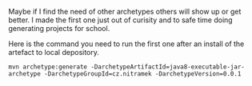 Maybe if I find the need of other archetypes others will show up or get better. I made the first one just out of curisity and to safe time doing generating projects for school.

Here is the command you need to run the first one after an install of the artefact to local depository.
```
mvn archetype:generate -DarchetypeArtifactId=java8-executable-jar-archetype -DarchetypeGroupId=cz.nitramek -DarchetypeVersion=0.0.1
```
